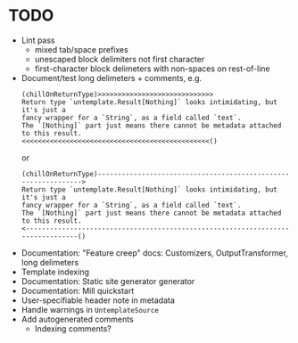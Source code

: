 # TODO

* Lint pass
    - mixed tab/space prefixes
    - unescaped block delimiters not first character
    - first-character block delimeters with non-spaces on rest-of-line
* Document/test long delimeters + comments, e.g.
  ```
  (chillOnReturnType)>>>>>>>>>>>>>>>>>>>>>>>>>>>>>
  Return type `untemplate.Result[Nothing]` looks intimidating, but it's just a
  fancy wrapper for a `String`, as a field called `text`.
  The `[Nothing]` part just means there cannot be metadata attached to this result.
  <<<<<<<<<<<<<<<<<<<<<<<<<<<<<<<<<<<<<<<<<<<<<<<()
  ```
  or
  ```
  (chillOnReturnType)--------------------------------------------------------------->
  Return type `untemplate.Result[Nothing]` looks intimidating, but it's just a
  fancy wrapper for a `String`, as a field called `text`.
  The `[Nothing]` part just means there cannot be metadata attached to this result.
  <--------------------------------------------------------------------------------()
  ```
 * Documentation: "Feature creep" docs: Customizers, OutputTransformer, long delimeters
 * Template indexing
 * Documentation: Static site generator generator
 * Documentation: Mill quickstart
 * User-specifiable header note in metadata
 * Handle warnings in `UntemplateSource`
 * Add autogenerated comments
   * Indexing comments?

